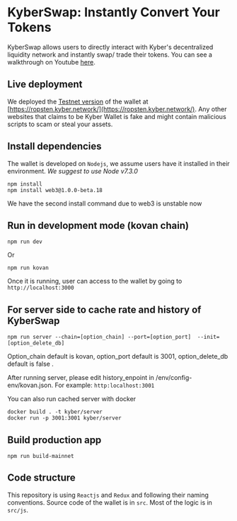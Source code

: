 # KyberSwap: Instantly Convert Your Tokens
KyberSwap allows users to directly interact with Kyber's decentralized liquidity network and instantly swap/ trade their tokens.
You can see a walkthrough on Youtube [here](https://www.youtube.com/watch?v=v2bdcChFEuQ).

## Live deployment
We deployed the [Testnet version](https://github.com/KyberNetwork/KyberWallet/releases/tag/v0.1.0) of the wallet at [https://ropsten.kyber.network/](https://ropsten.kyber.network/). Any other websites that claims to be Kyber Wallet is fake and might contain malicious scripts to scam or steal your assets.

## Install dependencies
The wallet is developed on `Nodejs`, we assume users have it installed in their environment. *We suggest to use Node v7.3.0*
```
npm install
npm install web3@1.0.0-beta.18 
```
We have the second install command due to web3 is unstable now

## Run in development mode (kovan chain)
```
npm run dev
```
Or
```
npm run kovan
```
Once it is running, user can access to the wallet by going to `http://localhost:3000`

## For server side to cache rate and history of KyberSwap
 ```
npm run server --chain=[option_chain] --port=[option_port]  --init=[option_delete_db]
```

Option_chain default is kovan, option_port default is 3001, option_delete_db default is false .

After running server, please edit history_enpoint in /env/config-env/kovan.json. For example: `http:localhost:3001`

You can also run cached server with docker
```
docker build . -t kyber/server
docker run -p 3001:3001 kyber/server
```


## Build production app
```
npm run build-mainnet
```

## Code structure
This repository is using `Reactjs` and `Redux` and following their naming conventions. Source code of the wallet is in `src`. Most of the logic is in `src/js`.


